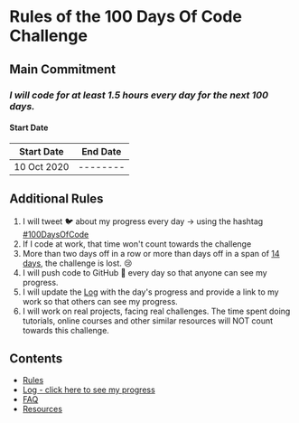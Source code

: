# Rules of the 100 Days Of Code Challenge

## Main Commitment

### _I will code for at least 1.5 hours every day for the next 100 days._

#### Start Date

| Start Date  | End Date |
| ----------- | -------- |
| 10 Oct 2020 | -------- |

## Additional Rules

1.  I will tweet :bird: about my progress every day -> using the hashtag [#100DaysOfCode](https://twitter.com/hashtag/100daysofcode?src=hash)
2.  If I code at work, that time won't count towards the challenge
3.  More than two days off in a row or more than days off in a span of [14 days](https://zenhabits.net), the challenge is lost. :cry:
4.  I will push code to GitHub :muscle: every day so that anyone can see my progress.
5.  I will update the [Log](log.md) with the day's progress and provide a link to my work so that others can see my progress.
6.  I will work on real projects, facing real challenges. The time spent doing tutorials, online courses and other similar resources will NOT count towards this challenge.

## Contents

- [Rules](rules.md)
- [Log - click here to see my progress](log.md)
- [FAQ](FAQ.md)
- [Resources](resources.md)
